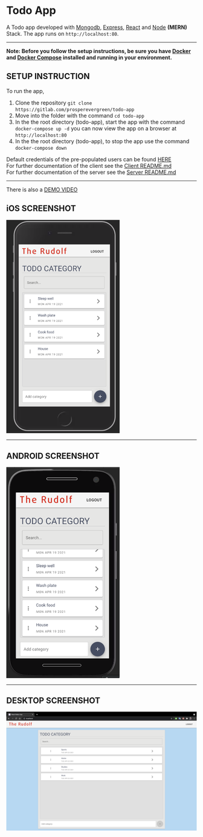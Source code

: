 # Todo App

A Todo app developed with [Mongodb](https://www.mongodb.com/), [Express](https://expressjs.com/), [React](https://reactjs.org/)  and [Node](https://nodejs.org/en/) **(MERN)** Stack. The app runs on `http://localhost:80`.  

*****

**Note: Before you follow the setup instructions, be sure you have [Docker](https://www.docker.com/) and [Docker Compose](https://docs.docker.com/compose/) installed and running in your environment.**  
 
## SETUP INSTRUCTION
To run the app,
1. Clone the repository `git clone https://gitlab.com/prosperevergreen/todo-app`
2. Move into the folder with the command `cd todo-app`
3. In the the root directory (todo-app), start the app with the command `docker-compose up -d` you can now view the app on a browser at `http://localhost:80`
4. In the the root directory (todo-app), to stop the app use the command `docker-compose down`

Default credentials of the pre-populated users can be found [HERE](./server/database/defaultData.js)  
For further documentation of the client see the [Client README.md](client/README.md)  
For further documentation of the server see the [Server README.md](server/README.md)  

******
There is also a [DEMO VIDEO](./documentation/todo_app.mp4)
## iOS SCREENSHOT

<div ><img width="300px" src="./documentation/iOS.png"></div>  

*****

## ANDROID SCREENSHOT

<div><img width="300px" src="./documentation/android.png"></div>

*****

## DESKTOP SCREENSHOT

<div><img width="800px" src="./documentation/desktops.png"></div>
